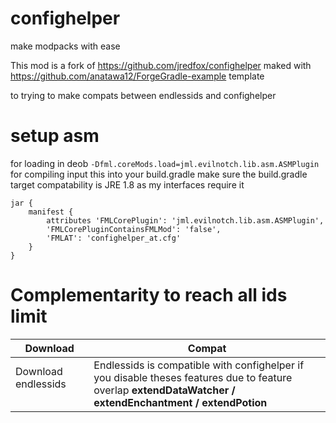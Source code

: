 

# confighelper
make modpacks with ease

This mod is a fork of https://github.com/jredfox/confighelper maked with https://github.com/anatawa12/ForgeGradle-example template

to trying to make compats between endlessids and confighelper


# setup asm
for loading in deob `-Dfml.coreMods.load=jml.evilnotch.lib.asm.ASMPlugin`
for compiling input this into your build.gradle
make sure the build.gradle target compatability is JRE 1.8 as my interfaces require it

```
jar {
    manifest {
        attributes 'FMLCorePlugin': 'jml.evilnotch.lib.asm.ASMPlugin',
        'FMLCorePluginContainsFMLMod': 'false',
	    'FMLAT': 'confighelper_at.cfg'
    }
}
```
# Complementarity to reach all ids limit
| Download | Compat |
| --- | --- |
| Download endlessids [<img src=https://media.forgecdn.net/avatars/130/458/636460205549127215.png height=16>](https://www.curseforge.com/minecraft/mc-mods/endlessids) [<img src=https://modrinth.com/favicon.ico height=16>](https://modrinth.com/mod/endlessids) [<img src=https://git-scm.com/favicon.ico height=16>](https://github.com/FalsePattern/EndlessIDs)|Endlessids is compatible with confighelper if you disable theses features due to feature overlap **extendDataWatcher / extendEnchantment / extendPotion** |
